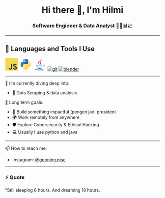 <h1 align="center">Hi there 👋, I'm Hilmi</h1>
<h3 align="center">Software Engineer & Data Analyst 🐱‍💻📊📈</h3>

---

<h2>🚀 Languages and Tools I Use</h2>
<p>
<a target="_blank" href="https://raw.githubusercontent.com/devicons/devicon/master/icons/javascript/javascript-original.svg" style="display: inline-block;"><img src="https://raw.githubusercontent.com/devicons/devicon/master/icons/javascript/javascript-original.svg" alt="javascript" width="42" height="42" /></a>
<a target="_blank" href="https://raw.githubusercontent.com/devicons/devicon/master/icons/python/python-original.svg" style="display: inline-block;"><img src="https://raw.githubusercontent.com/devicons/devicon/master/icons/python/python-original.svg" alt="python" width="42" height="42" /></a>
<a target="_blank" href="https://raw.githubusercontent.com/devicons/devicon/master/icons/java/java-original.svg" style="display: inline-block;"><img src="https://raw.githubusercontent.com/devicons/devicon/master/icons/java/java-original.svg" alt="java" width="42" height="42" /></a>
<a target="_blank" href="https://www.vectorlogo.zone/logos/git-scm/git-scm-icon.svg" style="display: inline-block;"><img src="https://www.vectorlogo.zone/logos/git-scm/git-scm-icon.svg" alt="git" width="42" height="42" /></a>
<a target="_blank" href="https://download.blender.org/branding/community/blender_community_badge_white.svg" style="display: inline-block;"><img src="https://download.blender.org/branding/community/blender_community_badge_white.svg" alt="blender" width="42" height="42" /></a>
</p>

---

🌱 I’m currently diving deep into:   
- 💾 Data Scraping & data analysis

🚀 Long term goals:  
- 🎯 Build something impactful (pengen jadi presiden)  
- 🌍 Work remotely from anywhere  
- 🛡️ Explore Cybersecurity & Ethical Hacking  
- 💻 Usually I use python and java

---

📫 How to reach me:  
- Instagram: [@gooning.msc](https://www.instagram.com/gooning.msc/)

---

### ⚡ Quote  
"Still sleeping 6 hours. And dreaming 18 hours.
